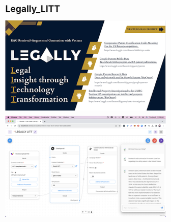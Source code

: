 # Legally_LITT

![](https://github.com/lucylow/Legally_LITT/blob/main/Screen%20Shot%202023-11-09%20at%205.26.03%20AM.png?raw=true)

![](https://github.com/lucylow/Legally_LITT/blob/main/Screen%20Shot%202023-11-09%20at%2011.59.59%20AM.png?raw=true)


